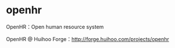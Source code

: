 openhr
======

OpenHR：Open human resource system

OpenHR @ Huihoo Forge：http://forge.huihoo.com/projects/openhr
